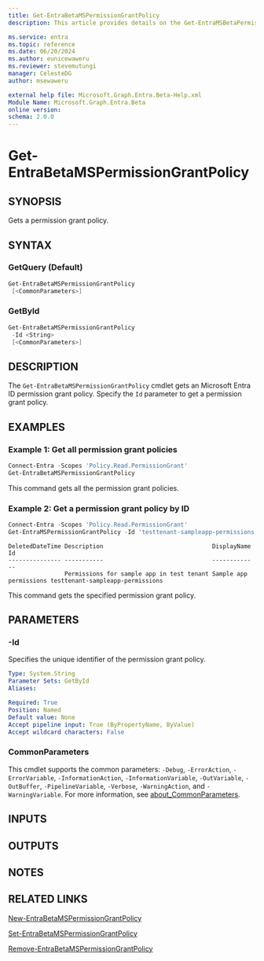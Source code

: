 ```yaml
---
title: Get-EntraBetaMSPermissionGrantPolicy
description: This article provides details on the Get-EntraMSBetaPermissionGrantPolicy command.

ms.service: entra
ms.topic: reference
ms.date: 06/20/2024
ms.author: eunicewaweru
ms.reviewer: stevemutungi
manager: CelesteDG
author: msewaweru

external help file: Microsoft.Graph.Entra.Beta-Help.xml
Module Name: Microsoft.Graph.Entra.Beta
online version:
schema: 2.0.0
---
```


# Get-EntraBetaMSPermissionGrantPolicy

## SYNOPSIS

Gets a permission grant policy.

## SYNTAX

### GetQuery (Default)

```powershell
Get-EntraBetaMSPermissionGrantPolicy 
 [<CommonParameters>]
```

### GetById

```powershell
Get-EntraBetaMSPermissionGrantPolicy 
 -Id <String> 
 [<CommonParameters>]
```

## DESCRIPTION

The `Get-EntraBetaMSPermissionGrantPolicy` cmdlet gets an Microsoft Entra ID permission grant policy. Specify the `Id` parameter to get a permission grant policy.

## EXAMPLES

### Example 1: Get all permission grant policies

```powershell
Connect-Entra -Scopes 'Policy.Read.PermissionGrant'
Get-EntraBetaMSPermissionGrantPolicy
```

This command gets all the permission grant policies.

### Example 2: Get a permission grant policy by ID

```powershell
Connect-Entra -Scopes 'Policy.Read.PermissionGrant'
Get-EntraMSPermissionGrantPolicy -Id 'testtenant-sampleapp-permissions'
```

```output
DeletedDateTime Description                               DisplayName            Id
--------------- -----------                               -----------            --
                Permissions for sample app in test tenant Sample app permissions testtenant-sampleapp-permissions
```

This command gets the specified permission grant policy.

## PARAMETERS

### -Id

Specifies the unique identifier of the permission grant policy.

```yaml
Type: System.String
Parameter Sets: GetById
Aliases:

Required: True
Position: Named
Default value: None
Accept pipeline input: True (ByPropertyName, ByValue)
Accept wildcard characters: False
```

### CommonParameters

This cmdlet supports the common parameters: `-Debug`, `-ErrorAction`, `-ErrorVariable`, `-InformationAction`, `-InformationVariable`, `-OutVariable`, `-OutBuffer`, `-PipelineVariable`, `-Verbose`, `-WarningAction`, and `-WarningVariable`. For more information, see [about_CommonParameters](https://go.microsoft.com/fwlink/?LinkID=113216).

## INPUTS

## OUTPUTS

## NOTES

## RELATED LINKS

[New-EntraBetaMSPermissionGrantPolicy](New-EntraBetaMSPermissionGrantPolicy.md)

[Set-EntraBetaMSPermissionGrantPolicy](Set-EntraBetaMSPermissionGrantPolicy.md)

[Remove-EntraBetaMSPermissionGrantPolicy](Remove-EntraBetaMSPermissionGrantPolicy.md)
